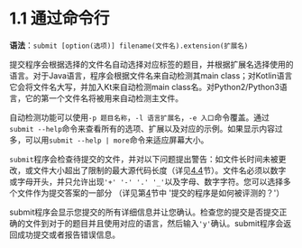 # 1.1 通过命令行

**语法**：`submit [option(选项)] filename(文件名).extension(扩展名)`

提交程序会根据选择的文件名自动选择对应标签的题目，并根据扩展名选择使用的语言。对于Java语言，程序会根据文件名来自动检测其main class；对Kotlin语言它会将文件名大写，并加入Kt来自动检测main class名。对Python2/Python3语言，它的第一个文件名将被用来自动检测主文件。


自动检测功能可以使用`-p 题目名称`，`-l 语言扩展名`，`-e 入口`命令覆盖。通过`submit --help`命令来查看所有的选项、扩展以及对应的示例。如果显示内容过多，可以用`submit --help | more`命令来适应屏幕大小。


`submit`程序会检查待提交的文件，并对以下问题提出警告：如文件长时间未被更改，或文件大小超出了限制的最大源代码长度（详见[4.4](../4-how-are-submissions-being-judged/4.4-restrictions.md)节）。文件名必须以数字或字母开头，并只允许出现` '+' '-' '.' '_' `以及字母、数字字符。您可以选择多个文件作为提交答案的一部分 （详见第[4](../4-how-are-submissions-being-judged/README.md)节中 '提交的程序是如何被评测的？'）

submit程序会显示您提交的所有详细信息并让您确认。检查您的提交是否提交正确的文件到对于的题目并且使用对应的语言，然后输入`'y'`确认。submit程序会返回成功提交或者报告错误信息。